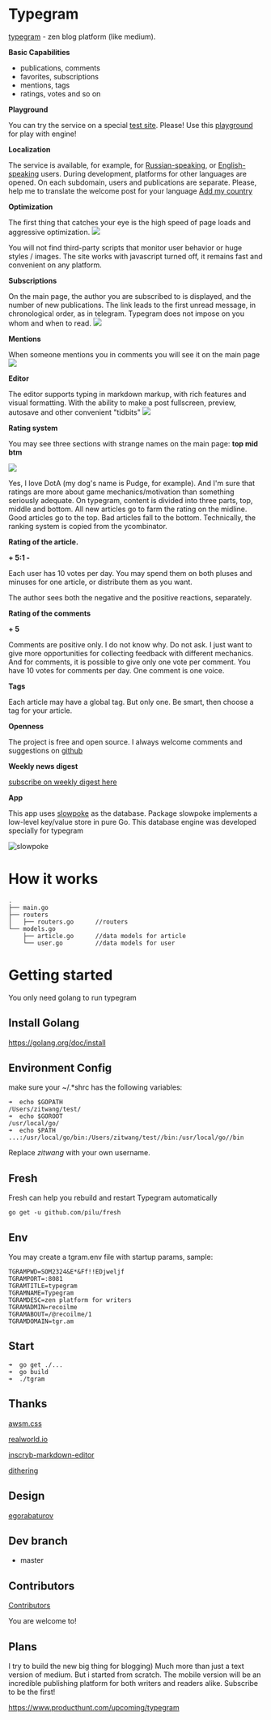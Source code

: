 # Typegram

[typegram](http://tgr.am) - zen blog platform (like medium).

**Basic Capabilities**

 - publications, comments
 - favorites, subscriptions
 - mentions, tags
 - ratings, votes and so on

**Playground**

You can try the service on a special [test site](http://tst.tgr.am/). Please! Use this [playground](http://tst.tgr.am/) for play with engine!

**Localization**

The service is available, for example, for [Russian-speaking](http://ru.tgr.am/), or [English-speaking](http://en.tgr.am/) users. During development, platforms for other languages are opened. On each subdomain, users and publications are separate. Please, help me to translate the welcome post for your language
[Add my country](https://github.com/recoilme/tgram/issues/43)

**Optimization**

The first thing that catches your eye is the high speed of page loads and aggressive optimization.
![](https://tst.tgr.am/i/tst/recoilme/17_.png)


You will not find third-party scripts that monitor user behavior or huge styles / images. The site works with javascript turned off, it remains fast and convenient on any platform.

**Subscriptions**

On the main page, the author you are subscribed to is displayed, and the number of new publications. The link leads to the first unread message, in chronological order, as in telegram. Typegram does not impose on you whom and when to read.
![](https://tst.tgr.am/i/tst/recoilme/23_.png)

**Mentions**

When someone mentions you in comments you will see it on the main page
![](https://tst.tgr.am/i/tst/recoilme/22_.png)

**Editor**

The editor supports typing in markdown markup, with rich features and visual formatting. With the ability to make a post fullscreen, preview, autosave and other convenient "tidbits"
![](https://en.tgr.am/i/en/recoilme/2_.png)

**Rating system**

You may see three sections with strange names on the main page:
**top mid btm**

![](http://www.wallpaperdx.com/photo/pudge-butcher-dota-abstract-art-chain-full-hd-732-416.jpg)

Yes, I love DotA (my dog's name is Pudge, for example). And I'm sure that ratings are more about game mechanics/motivation than something seriously adequate. On typegram, content is divided into three parts, top, middle and bottom. All new articles go to farm the rating on the midline. Good articles go to the top. Bad articles fall to the bottom. Technically, the ranking system is copied from the ycombinator.

**Rating of the article.**

**+ 5:1 -**

Each user has 10 votes per day. You may spend them on both pluses and minuses for one article, or distribute them as you want.

The author sees both the negative and the positive reactions, separately.

**Rating of the comments**

**+ 5**

Comments are positive only. I do not know why. Do not ask. I just want to give more opportunities for collecting feedback with different mechanics. And for comments, it is possible to give only one vote per comment. You have 10 votes for comments per day. One comment is one voice.


**Tags**

Each article may have a global tag. But only one. Be smart, then choose a tag for your article.


**Openness**

The project is free and open source. I always welcome comments and suggestions on [github](https://github.com/recoilme/tgram)

**Weekly news digest**

[subscribe on weekly digest here](https://www.producthunt.com/upcoming/typegram)

**App**

This app uses [slowpoke](https://github.com/recoilme/slowpoke) as the database. Package slowpoke implements a low-level key/value store in pure Go. This database engine was developed specially for typegram

![slowpoke](https://en.tgr.am/i/en/recoilme/3_.png)


# How it works
```
.
├── main.go
├── routers
│   ├── routers.go      //routers
└── models.go
    ├── article.go      //data models for article
    └── user.go         //data models for user

```

# Getting started


You only need golang to run typegram

## Install Golang
https://golang.org/doc/install
## Environment Config
make sure your ~/.*shrc has the following variables:
```
➜  echo $GOPATH
/Users/zitwang/test/
➜  echo $GOROOT
/usr/local/go/
➜  echo $PATH
...:/usr/local/go/bin:/Users/zitwang/test//bin:/usr/local/go//bin
```

Replace _zitwang_ with your own username.

## Fresh 

Fresh can help you rebuild and restart Typegram automatically
```
go get -u github.com/pilu/fresh
```


## Env

You may create a tgram.env file with startup params, sample:
```
TGRAMPWD=SOM2324&E*&Ff!!EDjweljf
TGRAMPORT=:8081
TGRAMTITLE=typegram
TGRAMNAME=Typegram
TGRAMDESC=zen platform for writers
TGRAMADMIN=recoilme
TGRAMABOUT=/@recoilme/1
TGRAMDOMAIN=tgr.am
```


## Start
```
➜  go get ./...
➜  go build
➜  ./tgram
```

## Thanks

[awsm.css](https://github.com/igoradamenko/awsm.css)


[realworld.io](https://realworld.io)


[inscryb-markdown-editor](https://github.com/Inscryb/inscryb-markdown-editor)


[dithering](https://github.com/MaxHalford/halfgone)

## Design

[egorabaturov](https://egorabaturov.com)

## Dev branch

- master

## Contributors

[Contributors](https://github.com/recoilme/tgram/graphs/contributors)


You are welcome to!

## Plans


I try to build the new big thing for blogging) Much more than just a text version of medium. But i started from scratch.
The mobile version will be an incredible publishing platform for both writers and readers alike. Subscribe to be the first!

https://www.producthunt.com/upcoming/typegram